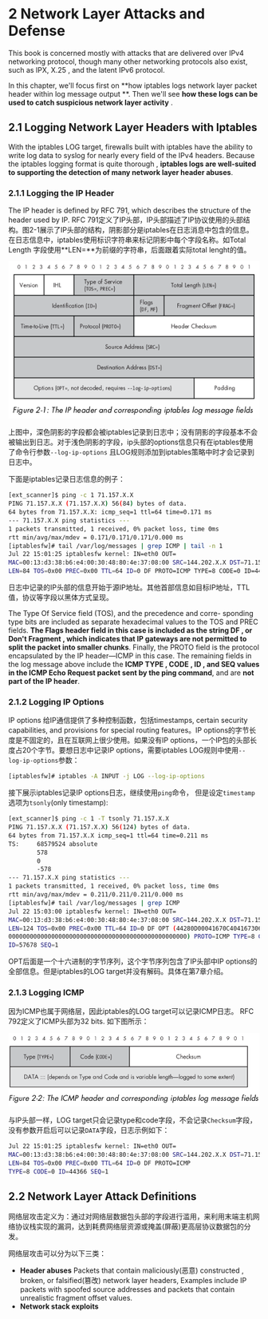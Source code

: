 # 2 Network Layer Attacks  and Defense

This book is concerned mostly with attacks that are delivered over IPv4 networking protocol, though many other networking protocols also exist, such as IPX, X.25 , and the latent IPv6 protocol.

In this chapter, we'll focus first on **how iptables logs network layer packet header within log message output **. Then we'll see **how these logs can be used to catch suspicious network layer activity** .

## 2.1 Logging Network Layer Headers with Iptables

With the iptables LOG target, firewalls built with iptables have the ability to write log data to syslog for nearly every field of the IPv4 headers. Because the iptables logging format is quite thorough , **iptables logs are well-suited to supporting the detection of many network layer header abuses**.

### 2.1.1 Logging the IP Header

The IP header is defined by RFC 791, which describes the structure of the header used by IP. RFC 791定义了IP头部，IP头部描述了IP协议使用的头部结构。图2-1展示了IP头部的结构，阴影部分是iptables在日志消息中包含的信息。在日志信息中，iptables使用标识字符串来标记阴影中每个字段名称。如Total Length 字段使用**LEN=**为前缀的字符串，后面跟着实际total lenght的值。

![ip head](./ip_header.png)

上图中，深色阴影的字段都会被iptables记录到日志中；没有阴影的字段基本不会被输出到日志。对于浅色阴影的字段，ip头部的options信息只有在iptables使用了命令行参数`--log-ip-options` 且LOG规则添加到iptables策略中时才会记录到日志中。

下面是iptables记录日志信息的例子：

```bash
[ext_scanner]$ ping -c 1 71.157.X.X
PING 71.157.X.X (71.157.X.X) 56(84) bytes of data.
64 bytes from 71.157.X.X: icmp_seq=1 ttl=64 time=0.171 ms
--- 71.157.X.X ping statistics ---
1 packets transmitted, 1 received, 0% packet loss, time 0ms
rtt min/avg/max/mdev = 0.171/0.171/0.171/0.000 ms
[iptablesfw]# tail /var/log/messages | grep ICMP | tail -n 1
Jul 22 15:01:25 iptablesfw kernel: IN=eth0 OUT=
MAC=00:13:d3:38:b6:e4:00:30:48:80:4e:37:08:00 SRC=144.202.X.X DST=71.157.X.X
LEN=84 TOS=0x00 PREC=0x00 TTL=64 ID=0 DF PROTO=ICMP TYPE=8 CODE=0 ID=44366 SEQ=1
```

日志中记录的IP头部的信息开始于源IP地址。其他首部信息如目标IP地址，TTL值，协议等字段以黑体方式呈现。

The Type Of Service field (TOS), and the precedence and corre-
sponding type bits are included as separate hexadecimal values to the TOS
and PREC fields. **The Flags header field in this case is included as the string DF ,
or Don't Fragment , which indicates that IP gateways are not permitted to split the packet into smaller chunks**. Finally, the PROTO field is the protocol encapsulated
by the IP header—ICMP in this case. The remaining fields in the log message
above include the **ICMP TYPE , CODE , ID , and SEQ values in the ICMP Echo
Request packet sent by the ping command**, and are **not part of the IP header**.

### 2.1.2 Logging IP Options

IP options 给IP通信提供了多种控制函数，包括timestamps, certain security capabilities, and provisions for special routing features。IP options的字节长度是不固定的，且在互联网上很少使用。如果没有IP options，一个IP包的头部长度占20个字节。要想日志中记录IP options，需要iptables LOG规则中使用`--log-ip-options`参数：

```bash
[iptablesfw]# iptables -A INPUT -j LOG --log-ip-options
```

接下展示iptables记录IP options日志，继续使用`ping`命令， 但是设定`timestamp`选项为`tsonly`(only timestamp):

```bash
[ext_scanner]$ ping -c 1 -T tsonly 71.157.X.X
PING 71.157.X.X (71.157.X.X) 56(124) bytes of data.
64 bytes from 71.157.X.X icmp_seq=1 ttl=64 time=0.211 ms
TS:		68579524 absolute
		578
		0
		-578
--- 71.157.X.X ping statistics ---
1 packets transmitted, 1 received, 0% packet loss, time 0ms
rtt min/avg/max/mdev = 0.211/0.211/0.211/0.000 ms
[iptablesfw]# tail /var/log/messages | grep ICMP
Jul 22 15:03:00 iptablesfw kernel: IN=eth0 OUT=
MAC=00:13:d3:38:b6:e4:00:30:48:80:4e:37:08:00 SRC=144.202.X.X DST=71.157.X.X
LEN=124 TOS=0x00 PREC=0x00 TTL=64 ID=0 DF OPT (44280D00041670C404167306000000
00000000000000000000000000000000000000000000000000) PROTO=ICMP TYPE=8 CODE=0
ID=57678 SEQ=1
```

OPT后面是一个十六进制的字节序列，这个字节序列包含了IP头部中IP options的全部信息。但是iptables的LOG target并没有解码。具体在第7章介绍。

### 2.1.3 Logging ICMP

因为ICMP也属于网络层，因此iptables的LOG target可以记录ICMP日志。 RFC 792定义了ICMP头部为32 bits. 如下图所示：

![icmp header](./icmp_header.png)

与IP头部一样，LOG target只会记录type和code字段，不会记录`Checksum`字段，没有参数开启后可以记录`DATA`字段，日志示例如下：

```bash
Jul 22 15:01:25 iptablesfw kernel: IN=eth0 OUT=
MAC=00:13:d3:38:b6:e4:00:30:48:80:4e:37:08:00 SRC=144.202.X.X DST=71.157.X.X
LEN=84 TOS=0x00 PREC=0x00 TTL=64 ID=0 DF PROTO=ICMP
TYPE=8 CODE=0 ID=44366 SEQ=1
```

## 2.2 Network Layer Attack Definitions

网络层攻击定义为：通过对网络层数据包头部的字段进行滥用，来利用末端主机网络协议栈实现的漏洞，达到耗费网络层资源或掩盖(屏蔽)更高层协议数据包的分发。

网络层攻击可以分为以下三类：

- **Header abuses**  Packets that contain maliciously(恶意) constructed , broken, or falsified(篡改) network layer headers, Examples include IP packets with spoofed source addresses and packets that contain unrealistic fragment offset values.
- **Network stack exploits**  